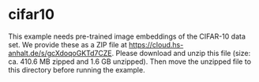 # cifar10

This example needs pre-trained image embeddings of the CIFAR-10 data set. We
provide these as a ZIP file at https://cloud.hs-anhalt.de/s/gcXdoqoGKTd7CZE.
Please download and unzip this file (size: ca. 410.6 MB zipped and 1.6 GB
unzipped). Then move the unzipped file to this directory before running the
example.
